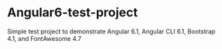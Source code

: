 # Angular6-test-project

Simple test project to demonstrate Angular 6.1, Angular CLI 6.1, Bootstrap 4.1, and FontAwesome 4.7

